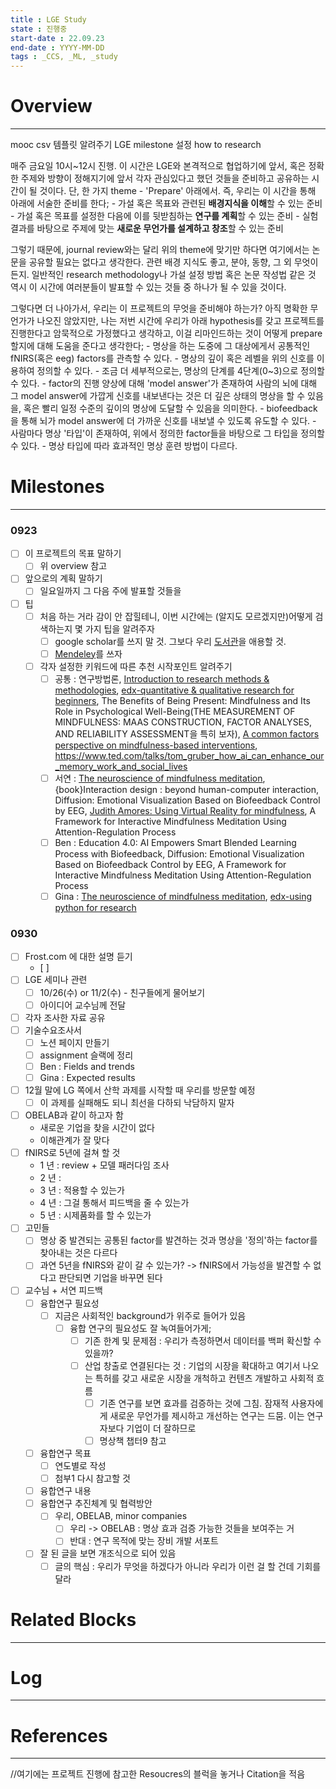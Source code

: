 ```yaml
---
title : LGE Study
state : 진행중
start-date : 22.09.23
end-date : YYYY-MM-DD
tags : _CCS, _ML, _study
---
```

# Overview
---
mooc csv 템플릿 알려주기
LGE milestone 설정
how to research

매주 금요일 10시~12시 진행.
이 시간은 LGE와 본격적으로 협업하기에 앞서, 혹은 정확한 주제와 방향이 정해지기에 앞서 각자 관심있다고 했던 것들을 준비하고 공유하는 시간이 될 것이다.
단, 한 가지 theme - 'Prepare' 아래에서. 즉, 우리는 이 시간을 통해 아래에 서술한 준비를 한다;
	- 가설 혹은 목표와 관련된 **배경지식을 이해**할 수 있는 준비
	- 가설 혹은 목표를 설정한 다음에 이를 뒷받침하는 **연구를 계획**할 수 있는 준비
	- 실험 결과를 바탕으로 주제에 맞는 **새로운 무언가를 설계하고 창조**할 수 있는 준비

그렇기 때문에, journal review와는 달리 위의 theme에 맞기만 하다면 여기에서는 논문을 공유할 필요는 없다고 생각한다. 관련 배경 지식도 좋고, 분야, 동향, 그 외 무엇이든지. 일반적인 research methodology나 가설 설정 방법 혹은 논문 작성법 같은 것 역시 이 시간에 여러분들이 발표할 수 있는 것들 중 하나가 될 수 있을 것이다.

그렇다면 더 나아가서, 우리는 이 프로젝트의 무엇을 준비해야 하는가? 아직 명확한 무언가가 나오진 않았지만, 나는 저번 시간에 우리가 아래 hypothesis를 갖고 프로젝트를 진행한다고 암묵적으로 가정했다고 생각하고, 이걸 리마인드하는 것이 어떻게 prepare 할지에 대해 도움을 준다고 생각한다;
	- 명상을 하는 도중에 그 대상에게서 공통적인 fNIRS(혹은 eeg) factors를 관측할 수 있다.
	- 명상의 깊이 혹은 레벨을 위의 신호를 이용하여 정의할 수 있다.
		- 조금 더 세부적으로는, 명상의 단계를 4단계(0~3)으로 정의할 수 있다.
		- factor의 진행 양상에 대해  'model answer'가 존재하여 사람의 뇌에 대해 그 model answer에 가깝게 신호를 내보낸다는 것은 더 깊은 상태의 명상을 할 수 있음을, 혹은 빨리 일정 수준의 깊이의 명상에 도달할 수 있음을 의미한다.
	- biofeedback을 통해 뇌가 model answer에 더 가까운 신호를 내보낼 수 있도록 유도할 수 있다.
	- 사람마다 명상 '타입'이 존재하여, 위에서 정의한 factor들을 바탕으로 그 타입을 정의할 수 있다.
	- 명상 타입에 따라 효과적인 명상 훈련 방법이 다르다.



# Milestones
---
### 0923
- [ ] 이 프로젝트의 목표 말하기
	- [ ] 위 overview 참고
- [ ] 앞으로의 계획 말하기
	- [ ] 일요일까지 그 다음 주에 발표할 것들을 
- [ ] 팁
	- [ ] 처음 하는 거라 감이 안 잡힐테니, 이번 시간에는 (알지도 모르겠지만)어떻게 검색하는지 몇 가지 팁을 알려주자
		- [ ] google scholar를 쓰지 말 것. 그보다 우리 [도서관](https://kaist-primo.hosted.exlibrisgroup.com/primo-explore/search?vid=KAIST)을 애용할 것.
		- [ ] [Mendeley](https://chrome.google.com/webstore/detail/mendeley-web-importer/dagcmkpagjlhakfdhnbomgmjdpkdklff)를 쓰자
	- [ ] 각자 설정한 키워드에 따른 추천 시작포인트 알려주기
		- [ ] 공통  : 연구방법론, [Introduction to research methods & methodologies](https://www.youtube.com/watch?v=nv7MOoHMM2k), [edx-quantitative & qualitative research for beginners](https://learning.edx.org/course/course-v1:NUS+QQRB001x+2T2021/home), The Benefits of Being Present: Mindfulness and Its Role in Psychological Well-Being(THE MEASUREMENT OF MINDFULNESS: MAAS CONSTRUCTION, FACTOR ANALYSES, AND RELIABILITY ASSESSMENT을 특히 보자), [A common factors perspective on mindfulness-based interventions](https://www.nature.com/articles/s44159-022-00090-8#Sec2), https://www.ted.com/talks/tom_gruber_how_ai_can_enhance_our_memory_work_and_social_lives
		- [ ] 서연  : [The neuroscience of mindfulness meditation](https://www.nature.com/articles/nrn3916), {book}Interaction design : beyond human-computer interaction, Diffusion: Emotional Visualization Based on Biofeedback Control by EEG, [Judith Amores: Using Virtual Reality for mindfulness](https://www.youtube.com/watch?v=dqfjJ-S6lhg&ab_channel=INKtalks), A Framework for Interactive Mindfulness Meditation Using Attention-Regulation Process
		- [ ] Ben   : Education 4.0: AI Empowers Smart Blended Learning Process with Biofeedback, Diffusion: Emotional Visualization Based on Biofeedback Control by EEG, A Framework for Interactive Mindfulness Meditation Using Attention-Regulation Process
		- [ ] Gina  : [The neuroscience of mindfulness meditation](https://www.nature.com/articles/nrn3916), [edx-using python for research](https://www.edx.org/course/using-python-for-research?index=product&queryID=be68ceefec1a39ff1ae5982fa5235729&position=9)

### 0930
- [ ] Frost.com 에 대한 설명 듣기
	- [ ] 
- [ ] LGE 세미나 관련
	- [ ] 10/26(수) or 11/2(수) - 친구들에게 물어보기
	- [ ] 아이디어 교수님께 전달
- [ ] 각자 조사한 자료 공유
- [ ] 기술수요조사서
	- [ ] 노션 페이지 만들기
	- [ ] assignment 슬랙에 정리
	- [ ] Ben :  Fields and trends
	- [ ] Gina : Expected results
- [ ] 12월 말에 LG 쪽에서 산학 과제를 시작할 때 우리를 방문할 예정
	- [ ] 이 과제를 실패해도 되니 최선을 다하되 낙담하지 말자
- [ ] OBELAB과 같이 하고자 함
	- 새로운 기업을 찾을 시간이 없다
	- 이해관계가 잘 맞다
- [ ] fNIRS로 5년에 걸쳐 할 것
	- 1 년 : review + 모델 패러다임 조사
	- 2 년 : 
	- 3 년 : 적용할 수 있는가
	- 4 년 : 그걸 통해서 피드백을 줄 수 있는가
	- 5 년 : 시제품화를 할 수 있는가
- [ ] 고민들
	- [ ] 명상 중 발견되는 공통된 factor를 발견하는 것과 명상을 '정의'하는 factor를 찾아내는 것은 다르다
	- [ ] 과연 5년을 fNIRS와 같이 갈 수 있는가? -> fNIRS에서 가능성을 발견할 수 없다고 판단되면 기업을 바꾸면 된다
- [ ] 교수님 + 서연 피드백
	- [ ] 융합연구 필요성
		- [ ] 지금은 사회적인 background가 위주로 들어가 있음
			- [ ] 융합 연구의 필요성도 잘 녹여들어가게; 
				- [ ] 기존 한계 및 문제점 : 우리가 측정하면서 데이터를 백퍼 확신할 수 있을까? 
				- [ ] 산업 창출로 연결된다는 것 : 기업의 시장을 확대하고 여기서 나오는 특허를 갖고 새로운 시장을 개척하고 컨텐츠 개발하고 사회적 흐름
					- [ ] 기존 연구를 보면 효과를 검증하는 것에 그침. 잠재적 사용자에게 새로운 무언가를 제시하고 개선하는 연구는 드뭄. 이는 연구자보다 기업이 더 잘하므로 
					- [ ] 명상책 챕터9 참고
	- [ ] 융합연구 목표
		- [ ] 연도별로 작성
		- [ ] 첨부1 다시 참고할 것
	- [ ] 융합연구 내용
	- [ ] 융합연구 추진체계 및 협력방안
		- [ ] 우리, OBELAB, minor companies
			- [ ] 우리 -> OBELAB : 명상 효과 검증 가능한 것들을 보여주는 거
			- [ ] 반대 : 연구 목적에 맞는 장비 개발 서포트
	- [ ] 잘 된 글을 보면 개조식으로 되어 있음
		- [ ] 글의 핵심 : 우리가 무엇을 하겠다가 아니라 우리가 이런 걸 할 건데 기회를 달라

# Related Blocks
---


# Log
---

# References
---
//여기에는 프로젝트 진행에 참고한 Resoucres의 블럭을 놓거나 Citation을 적음